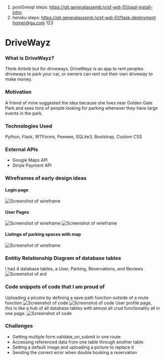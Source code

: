 1) postGresql steps: https://git.generalassemb.ly/sf-wdi-51/psql-install-intro
2) heroku steps: https://git.generalassemb.ly/sf-wdi-51/flask-deployment
homer@ga.com
123

# DriveWayz

### What is DriveWayz?
  Think Airbnb but for driveways. DriveWayz is an app to rent peoples driveways to park your car, or owners can rent out their own driveway to make money.

### Motivation
A friend of mine suggested the idea because she lives near Golden Gate Park and sees tons of people looking for parking whenever they have large events in the park. 

### Technologies Used
Python, Flask, WTForms, Peewee, SQLite3, Bootstrap, Custom CSS

### External APIs
- Google Maps API
- Stripe Payment API

### Wireframes of early design ideas
#### Login page
![Screenshot of wireframe](../master/assets/wireframe1.png)
#### User Pages
![Screenshot of wireframe](../master/assets/wireframe2.png)
![Screenshot of wireframe](../master/assets/wireframe3.png)
#### Listings of parking spaces with map
![Screenshot of wireframe](../master/assets/wireframe4.png)

### Entitiy Relationship Diagram of database tables
I had 4 database tables, a User, Parking, Reservations, and Reviews
![Screenshot of erd](../master/assets/ERD.jpg)

### Code snippets of code that I am proud of
Uploading a picutre by defining a save path function outside of a route function
![Screenshot of code](../master/assets/code1.png)
![Screenshot of code](../master/assets/code2.png)
User profile page, this is like a hub of all database tables with almost all crud functionality all in one page.
![Screenshot of code](../master/assets/code3.png)

### Challenges
- Getting multiple form.validate_on_submit in one route
- Accessing referenced data from one table through another table
- Setting a default image and uploading a picture to replace it
- Sending the correct error when double booking a reservation
